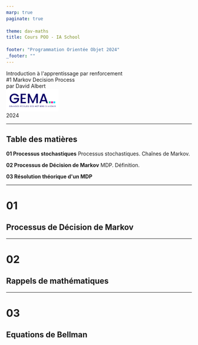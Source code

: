 ```yaml
---
marp: true
paginate: true

theme: dav-maths
title: Cours POO - IA School

footer: "Programmation Orientée Objet 2024"
_footer: ""
---
```


<!-- PARTIE 0 : Présentation du cours -->

<!-- _paginate: skip -->
<!-- _class: cover -->

<div class="coverBlockCenter">
<div class="coverModuleName">Introduction à l'apprentissage par renforcement</div>
<div class="coverCourseName"><span class="important">#1 </span>Markov Decision Process</div>
<div class="coverAuthor">par <span class="important">David Albert</span></div>
</div>

<img class="coverFooterLeft" style="background-color:#fff" height="60px" src="assets/img/logo-gema.png" />
<div class="coverYear coverFooterRight">2024</div>

<!-- TABLE DES MATIERES -->

---

## Table des matières

<b><span class="important">01 </span> Processus stochastiques</b>
Processus stochastiques. Chaînes de Markov.

<b><span class="important">02 </span> Processus de Décision de Markov</b>
MDP. Définition.

<b><span class="important">03 </span> Résolution théorique d'un MDP</b>

---

<!-- PARTIE 01 : Premier programme C++ -->

<div class='main'>

# 01

## Processus de Décision de Markov

</div>

---

<!-- PARTIE 01 : Type de données -->

<div class='main'>

# 02

## Rappels de mathématiques

</div>

---

<!-- PARTIE 03 : Système d'apprentissage par renforcement -->

<div class='main'>

# 03

## Equations de Bellman

</div>
